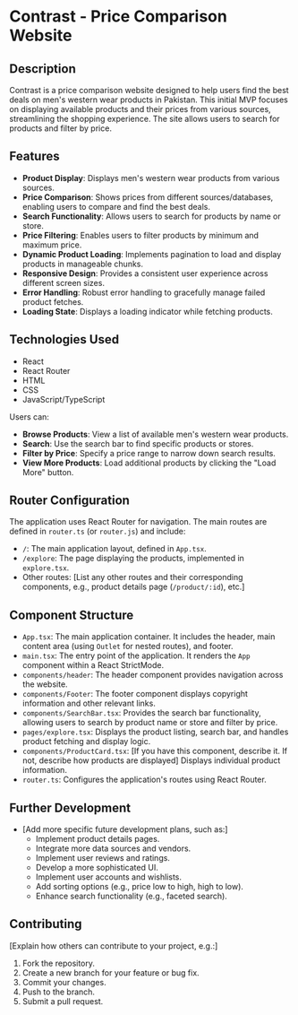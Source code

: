 # Contrast - Price Comparison Website

## Description

Contrast is a price comparison website designed to help users find the best deals on men's western wear products in Pakistan. This initial MVP focuses on displaying available products and their prices from various sources, streamlining the shopping experience.  The site allows users to search for products and filter by price.

## Features

* **Product Display**: Displays men's western wear products from various sources.
* **Price Comparison**: Shows prices from different sources/databases, enabling users to compare and find the best deals.
* **Search Functionality**: Allows users to search for products by name or store.
* **Price Filtering**: Enables users to filter products by minimum and maximum price.
* **Dynamic Product Loading**: Implements pagination to load and display products in manageable chunks.
* **Responsive Design**: Provides a consistent user experience across different screen sizes.
* **Error Handling**: Robust error handling to gracefully manage failed product fetches.
* **Loading State**: Displays a loading indicator while fetching products.

## Technologies Used

* React
* React Router
* HTML
* CSS
* JavaScript/TypeScript

Users can:

* **Browse Products**: View a list of available men's western wear products.
* **Search**: Use the search bar to find specific products or stores.
* **Filter by Price**:  Specify a price range to narrow down search results.
* **View More Products**:  Load additional products by clicking the "Load More" button.

## Router Configuration

The application uses React Router for navigation.  The main routes are defined in `router.ts` (or `router.js`) and include:

* `/`:  The main application layout, defined in `App.tsx`.
* `/explore`: The page displaying the products, implemented in `explore.tsx`.
* Other routes:  \[List any other routes and their corresponding components, e.g., product details page (`/product/:id`), etc.]

## Component Structure

* `App.tsx`:  The main application container.  It includes the header, main content area (using `Outlet` for nested routes), and footer.
* `main.tsx`:  The entry point of the application.  It renders the `App` component within a React StrictMode.
* `components/header`:  The header component provides navigation across the website.
* `components/Footer`:  The footer component displays copyright information and other relevant links.
* `components/SearchBar.tsx`:  Provides the search bar functionality, allowing users to search by product name or store and filter by price.
* `pages/explore.tsx`:  Displays the product listing, search bar, and handles product fetching and display logic.
* `components/ProductCard.tsx`:  [If you have this component, describe it.  If not, describe how products are displayed] Displays individual product information.
* `router.ts`:  Configures the application's routes using React Router.

## Further Development

* \[Add more specific future development plans, such as:\]
    * Implement product details pages.
    * Integrate more data sources and vendors.
    * Implement user reviews and ratings.
    * Develop a more sophisticated UI.
    * Implement user accounts and wishlists.
    * Add sorting options (e.g., price low to high, high to low).
    * Enhance search functionality (e.g., faceted search).

## Contributing

\[Explain how others can contribute to your project, e.g.:]

1.  Fork the repository.
2.  Create a new branch for your feature or bug fix.
3.  Commit your changes.
4.  Push to the branch.
5.  Submit a pull request.



